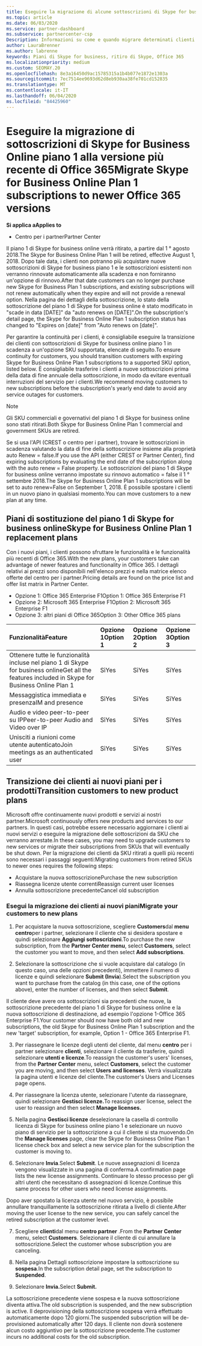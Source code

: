 ```yaml
---
title: Eseguire la migrazione di alcune sottoscrizioni di Skype for business
ms.topic: article
ms.date: 06/03/2020
ms.service: partner-dashboard
ms.subservice: partnercenter-csp
Description: Informazioni su come e quando migrare determinati clienti con sottoscrizioni del piano 1 di Skype for business online in scadenza alle nuove versioni di Office 365.
author: LauraBrenner
ms.author: labrenne
keywords: Piani di Skype for business, ritiro di Skype, Office 365
ms.localizationpriority: medium
ms.custom: SEOMAY.20
ms.openlocfilehash: 8e3a16450d9ac15785315a1b4b077e1872e1303a
ms.sourcegitcommit: 7ec7514ee9693d62d8eb930aa38fe701cd152835
ms.translationtype: MT
ms.contentlocale: it-IT
ms.lasthandoff: 06/04/2020
ms.locfileid: "84425960"
---
```

# <a name="migrate-skype-for-business-online-plan-1-subscriptions-to-newer-office-365-versions"></a><span data-ttu-id="98213-104">Eseguire la migrazione di sottoscrizioni di Skype for Business Online piano 1 alla versione più recente di Office 365</span><span class="sxs-lookup"><span data-stu-id="98213-104">Migrate Skype for Business Online Plan 1 subscriptions to newer Office 365 versions</span></span>

<span data-ttu-id="98213-105">**Si applica a**</span><span class="sxs-lookup"><span data-stu-id="98213-105">**Applies to**</span></span>

- <span data-ttu-id="98213-106">Centro per i partner</span><span class="sxs-lookup"><span data-stu-id="98213-106">Partner Center</span></span>

<span data-ttu-id="98213-107">Il piano 1 di Skype for business online verrà ritirato, a partire dal 1 ° agosto 2018.</span><span class="sxs-lookup"><span data-stu-id="98213-107">The Skype for Business Online Plan 1 will be retired, effective August 1, 2018.</span></span> <span data-ttu-id="98213-108">Dopo tale data, i clienti non potranno più acquistare nuove sottoscrizioni di Skype for business piano 1 e le sottoscrizioni esistenti non verranno rinnovate automaticamente alla scadenza e non forniranno un'opzione di rinnovo.</span><span class="sxs-lookup"><span data-stu-id="98213-108">After that date customers can no longer purchase new Skype for Business Plan 1 subscriptions, and existing subscriptions will not renew automatically when they expire and will not provide a renewal option.</span></span> <span data-ttu-id="98213-109">Nella pagina dei dettagli della sottoscrizione, lo stato della sottoscrizione del piano 1 di Skype for business online è stato modificato in "scade in data [DATE]" da "auto renews on [DATE]".</span><span class="sxs-lookup"><span data-stu-id="98213-109">On the subscription's detail page, the Skype for Business Online Plan 1 subscription status has changed to "Expires on [date]" from "Auto renews on [date]".</span></span>  

<span data-ttu-id="98213-110">Per garantire la continuità per i clienti, è consigliabile eseguire la transizione dei clienti con sottoscrizioni di Skype for business online piano 1 in scadenza a un'opzione SKU supportata, elencate di seguito.</span><span class="sxs-lookup"><span data-stu-id="98213-110">To ensure continuity for customers, you should transition customers with expiring Skype for Business Online Plan 1 subscriptions to a supported SKU option, listed below.</span></span> <span data-ttu-id="98213-111">È consigliabile trasferire i clienti a nuove sottoscrizioni prima della data di fine annuale della sottoscrizione, in modo da evitare eventuali interruzioni del servizio per i clienti.</span><span class="sxs-lookup"><span data-stu-id="98213-111">We recommend moving customers to new subscriptions before the subscription's yearly end date to avoid any service outages for customers.</span></span> 

>[!NOTE]
><span data-ttu-id="98213-112">Gli SKU commerciali e governativi del piano 1 di Skype for business online sono stati ritirati.</span><span class="sxs-lookup"><span data-stu-id="98213-112">Both Skype for Business Online Plan 1 commercial and government SKUs are retired.</span></span>

<span data-ttu-id="98213-113">Se si usa l'API (CREST o centro per i partner), trovare le sottoscrizioni in scadenza valutando la data di fine della sottoscrizione insieme alla proprietà auto Renew = false.</span><span class="sxs-lookup"><span data-stu-id="98213-113">If you use the API (either CREST or Partner Center), find expiring subscriptions by evaluating the end date of the subscription along with the auto renew = False property.</span></span> <span data-ttu-id="98213-114">Le sottoscrizioni del piano 1 di Skype for business online verranno impostate su rinnovo automatico = false il 1 ° settembre 2018.</span><span class="sxs-lookup"><span data-stu-id="98213-114">The Skype for Business Online Plan 1 subscriptions will be set to auto renew=False on September 1, 2018.</span></span> <span data-ttu-id="98213-115">È possibile spostare i clienti in un nuovo piano in qualsiasi momento.</span><span class="sxs-lookup"><span data-stu-id="98213-115">You can move customers to a new plan at any time.</span></span> 

## <a name="skype-for-business-online-plan-1-replacement-plans"></a><span data-ttu-id="98213-116">Piani di sostituzione del piano 1 di Skype for business online</span><span class="sxs-lookup"><span data-stu-id="98213-116">Skype for Business Online Plan 1 replacement plans</span></span>

<span data-ttu-id="98213-117">Con i nuovi piani, i clienti possono sfruttare le funzionalità e le funzionalità più recenti di Office 365.</span><span class="sxs-lookup"><span data-stu-id="98213-117">With the new plans, your customers take can advantage of newer features and functionality in Office 365.</span></span> <span data-ttu-id="98213-118">I dettagli relativi ai prezzi sono disponibili nell'elenco prezzi e nella matrice elenco offerte del centro per i partner.</span><span class="sxs-lookup"><span data-stu-id="98213-118">Pricing details are found on the price list and offer list matrix in Partner Center.</span></span> 

- <span data-ttu-id="98213-119">Opzione 1: Office 365 Enterprise F1</span><span class="sxs-lookup"><span data-stu-id="98213-119">Option 1: Office 365 Enterprise F1</span></span>
- <span data-ttu-id="98213-120">Opzione 2: Microsoft 365 Enterprise F1</span><span class="sxs-lookup"><span data-stu-id="98213-120">Option 2: Microsoft 365 Enterprise F1</span></span>
- <span data-ttu-id="98213-121">Opzione 3: altri piani di Office 365</span><span class="sxs-lookup"><span data-stu-id="98213-121">Option 3: Other Office 365 plans</span></span>

|<span data-ttu-id="98213-122">**Funzionalità**</span><span class="sxs-lookup"><span data-stu-id="98213-122">**Feature**</span></span>    |<span data-ttu-id="98213-123">**Opzione 1**</span><span class="sxs-lookup"><span data-stu-id="98213-123">**Option 1**</span></span>   |<span data-ttu-id="98213-124">**Opzione 2**</span><span class="sxs-lookup"><span data-stu-id="98213-124">**Option 2**</span></span>   |<span data-ttu-id="98213-125">**Opzione 3**</span><span class="sxs-lookup"><span data-stu-id="98213-125">**Option 3**</span></span>   |
|:-----------------|:-----------------|:-------------|:------------|
|<span data-ttu-id="98213-126">Ottenere tutte le funzionalità incluse nel piano 1 di Skype for business online</span><span class="sxs-lookup"><span data-stu-id="98213-126">Get all the features included in Skype for Business Online Plan 1</span></span>|<span data-ttu-id="98213-127">Sì</span><span class="sxs-lookup"><span data-stu-id="98213-127">Yes</span></span>   |<span data-ttu-id="98213-128">Sì</span><span class="sxs-lookup"><span data-stu-id="98213-128">Yes</span></span>   |<span data-ttu-id="98213-129">Sì</span><span class="sxs-lookup"><span data-stu-id="98213-129">Yes</span></span>   |
|<span data-ttu-id="98213-130">Messaggistica immediata e presenza</span><span class="sxs-lookup"><span data-stu-id="98213-130">IM and presence</span></span> |<span data-ttu-id="98213-131">Sì</span><span class="sxs-lookup"><span data-stu-id="98213-131">Yes</span></span>   |<span data-ttu-id="98213-132">Sì</span><span class="sxs-lookup"><span data-stu-id="98213-132">Yes</span></span>   |<span data-ttu-id="98213-133">Sì</span><span class="sxs-lookup"><span data-stu-id="98213-133">Yes</span></span>   |
|<span data-ttu-id="98213-134">Audio e video peer-to-peer su IP</span><span class="sxs-lookup"><span data-stu-id="98213-134">Peer-to-peer Audio and Video over IP</span></span>|<span data-ttu-id="98213-135">Sì</span><span class="sxs-lookup"><span data-stu-id="98213-135">Yes</span></span>   |<span data-ttu-id="98213-136">Sì</span><span class="sxs-lookup"><span data-stu-id="98213-136">Yes</span></span>   |<span data-ttu-id="98213-137">Sì</span><span class="sxs-lookup"><span data-stu-id="98213-137">Yes</span></span>   
|<span data-ttu-id="98213-138">Unisciti a riunioni come utente autenticato</span><span class="sxs-lookup"><span data-stu-id="98213-138">Join meetings as an authenticated user</span></span>| <span data-ttu-id="98213-139">Sì</span><span class="sxs-lookup"><span data-stu-id="98213-139">Yes</span></span>   |<span data-ttu-id="98213-140">Sì</span><span class="sxs-lookup"><span data-stu-id="98213-140">Yes</span></span>   |<span data-ttu-id="98213-141">Sì</span><span class="sxs-lookup"><span data-stu-id="98213-141">Yes</span></span>   |

## <a name="transition-customers-to-new-product-plans"></a><span data-ttu-id="98213-142">Transizione dei clienti ai nuovi piani per i prodotti</span><span class="sxs-lookup"><span data-stu-id="98213-142">Transition customers to new product plans</span></span>

<span data-ttu-id="98213-143">Microsoft offre continuamente nuovi prodotti e servizi ai nostri partner.</span><span class="sxs-lookup"><span data-stu-id="98213-143">Microsoft continuously offers new products and services to our partners.</span></span> <span data-ttu-id="98213-144">In questi casi, potrebbe essere necessario aggiornare i clienti ai nuovi servizi o eseguire la migrazione delle sottoscrizioni da SKU che verranno arrestate.</span><span class="sxs-lookup"><span data-stu-id="98213-144">In these cases, you may need to upgrade customers to new services or migrate their subscriptions from SKUs that will eventually be shut down.</span></span> <span data-ttu-id="98213-145">Per la migrazione dei clienti da SKU ritirati a quelli più recenti sono necessari i passaggi seguenti:</span><span class="sxs-lookup"><span data-stu-id="98213-145">Migrating customers from retired SKUs to newer ones requires the following steps:</span></span>

- <span data-ttu-id="98213-146">Acquistare la nuova sottoscrizione</span><span class="sxs-lookup"><span data-stu-id="98213-146">Purchase the new subscription</span></span>
- <span data-ttu-id="98213-147">Riassegna licenze utente correnti</span><span class="sxs-lookup"><span data-stu-id="98213-147">Reassign current user licenses</span></span>
- <span data-ttu-id="98213-148">Annulla sottoscrizione precedente</span><span class="sxs-lookup"><span data-stu-id="98213-148">Cancel old subscription</span></span>

### <a name="migrate-your-customers-to-new-plans"></a><span data-ttu-id="98213-149">Esegui la migrazione dei clienti ai nuovi piani</span><span class="sxs-lookup"><span data-stu-id="98213-149">Migrate your customers to new plans</span></span>

1. <span data-ttu-id="98213-150">Per acquistare la nuova sottoscrizione, scegliere **Customers**dal **menu centro**per i partner, selezionare il cliente che si desidera spostare e quindi selezionare **Aggiungi sottoscrizioni**.</span><span class="sxs-lookup"><span data-stu-id="98213-150">To purchase the new subscription, from the **Partner Center menu**, select **Customers**, select the customer you want to move, and then select **Add subscriptions**.</span></span>

2. <span data-ttu-id="98213-151">Selezionare la sottoscrizione che si vuole acquistare dal catalogo (in questo caso, una delle opzioni precedenti), immettere il numero di licenze e quindi selezionare **Submit (Invia**).</span><span class="sxs-lookup"><span data-stu-id="98213-151">Select the subscription you want to purchase from the catalog (in this case, one of the options above), enter the number of licenses, and then select **Submit**.</span></span> 

<span data-ttu-id="98213-152">Il cliente deve avere ora sottoscrizioni sia precedenti che nuove, la sottoscrizione precedente del piano 1 di Skype for business online e la nuova sottoscrizione di destinazione, ad esempio l'opzione 1-Office 365 Enterprise F1.</span><span class="sxs-lookup"><span data-stu-id="98213-152">Your customer should now have both old and new subscriptions, the old Skype for Business Online Plan 1  subscription and the new 'target' subscription, for example, Option 1 - Office 365 Enterprise F1.</span></span>

3. <span data-ttu-id="98213-153">Per riassegnare le licenze degli utenti del cliente, dal menu **centro** per i partner selezionare **clienti**, selezionare il cliente da trasferire, quindi selezionare **utenti e licenze**.</span><span class="sxs-lookup"><span data-stu-id="98213-153">To reassign the customer's users' licenses, from the **Partner Center** menu, select **Customers**, select the customer you are moving, and then select **Users and licenses**.</span></span> <span data-ttu-id="98213-154">Verrà visualizzata la pagina utenti e licenze del cliente.</span><span class="sxs-lookup"><span data-stu-id="98213-154">The customer's Users and Licenses page opens.</span></span>

4. <span data-ttu-id="98213-155">Per riassegnare la licenza utente, selezionare l'utente da riassegnare, quindi selezionare **Gestisci licenze.**</span><span class="sxs-lookup"><span data-stu-id="98213-155">To reassign user license, select the user to reassign and then select **Manage licenses.**</span></span>

5. <span data-ttu-id="98213-156">Nella pagina **Gestisci licenze** deselezionare la casella di controllo licenza di Skype for business online piano 1 e selezionare un nuovo piano di servizio per la sottoscrizione a cui il cliente si sta muovendo.</span><span class="sxs-lookup"><span data-stu-id="98213-156">On the **Manage licenses** page, clear the Skype for Business Online Plan 1 license check box and select a new service plan for the subscription the customer is moving to.</span></span>

6. <span data-ttu-id="98213-157">Selezionare **Invia**.</span><span class="sxs-lookup"><span data-stu-id="98213-157">Select **Submit**.</span></span> <span data-ttu-id="98213-158">Le nuove assegnazioni di licenza vengono visualizzate in una pagina di conferma.</span><span class="sxs-lookup"><span data-stu-id="98213-158">A confirmation page lists the new license assignments.</span></span> <span data-ttu-id="98213-159">Continuare lo stesso processo per gli altri utenti che necessitano di assegnazioni di licenze.</span><span class="sxs-lookup"><span data-stu-id="98213-159">Continue this same process for other users who need license assignments.</span></span>

<span data-ttu-id="98213-160">Dopo aver spostato la licenza utente nel nuovo servizio, è possibile annullare tranquillamente la sottoscrizione ritirata a livello di cliente.</span><span class="sxs-lookup"><span data-stu-id="98213-160">After moving the user license to the new service, you can safely cancel the retired subscription at the customer level.</span></span>

7. <span data-ttu-id="98213-161">Scegliere **clienti**dal menu **centro partner** .</span><span class="sxs-lookup"><span data-stu-id="98213-161">From the **Partner Center** menu, select **Customers**.</span></span> <span data-ttu-id="98213-162">Selezionare il cliente di cui annullare la sottoscrizione.</span><span class="sxs-lookup"><span data-stu-id="98213-162">Select the customer whose subscription you are canceling.</span></span>

8. <span data-ttu-id="98213-163">Nella pagina Dettagli sottoscrizione impostare la sottoscrizione su **sospesa**.</span><span class="sxs-lookup"><span data-stu-id="98213-163">In the subscription detail page, set the subscription to **Suspended**.</span></span>

9. <span data-ttu-id="98213-164">Selezionare **Invia.**</span><span class="sxs-lookup"><span data-stu-id="98213-164">Select **Submit.**</span></span>

<span data-ttu-id="98213-165">La sottoscrizione precedente viene sospesa e la nuova sottoscrizione diventa attiva.</span><span class="sxs-lookup"><span data-stu-id="98213-165">The old subscription is suspended, and the new subscription is active.</span></span> <span data-ttu-id="98213-166">Il deprovisioning della sottoscrizione sospesa verrà effettuato automaticamente dopo 120 giorni.</span><span class="sxs-lookup"><span data-stu-id="98213-166">The suspended subscription will be de-provisioned automatically after 120 days.</span></span> <span data-ttu-id="98213-167">Il cliente non dovrà sostenere alcun costo aggiuntivo per la sottoscrizione precedente.</span><span class="sxs-lookup"><span data-stu-id="98213-167">The customer incurs no additional costs for the old subscription.</span></span>

